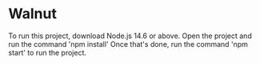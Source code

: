 # Walnut
To run this project, download Node.js 14.6 or above.
Open the project and run the command 'npm install'
Once that's done, run the command 'npm start' to run the project.
